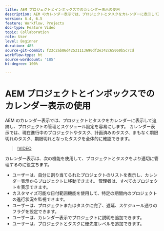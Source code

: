 ```yaml
---
title: AEM プロジェクトとインボックスでのカレンダー表示の使用
description: AEM のカレンダー表示では、プロジェクトとタスクをカレンダーに表示して追跡し、プロジェクトの管理とスケジュール設定を容易にします。 カレンダー表示では、現在進行中のプロジェクトやタスク、計画済みのタスク、まもなく期限切れのタスク、期限切れとなったタスクを全体的に確認できます。
version: 6.4, 6.5
feature: Workflow, Projects
doc-type: Feature Video
topic: Collaboration
role: User
level: Beginner
duration: 485
source-git-commit: f23c2ab86d42531113690df2e342c65060b5c7cd
workflow-type: ht
source-wordcount: '185'
ht-degree: 100%

---
```



# AEM プロジェクトとインボックスでのカレンダー表示の使用

AEM のカレンダー表示では、プロジェクトとタスクをカレンダーに表示して追跡し、プロジェクトの管理とスケジュール設定を容易にします。 カレンダー表示では、現在進行中のプロジェクトやタスク、計画済みのタスク、まもなく期限切れのタスク、期限切れとなったタスクを全体的に確認できます。

>[!VIDEO](https://video.tv.adobe.com/v/16804?quality=12&learn=on)

カレンダー表示は、次の機能を使用して、プロジェクトとタスクをより適切に管理するのに役立ちます。

* ユーザーは、自分に割り当てられたプロジェクトのリストを表示し、カレンダー表示からプロジェクトに移動できます。 管理者は、すべてのプロジェクトを表示できます。
* カスタマイズ可能な日付範囲機能を使用して、特定の期間内のプロジェクトの進行状況を監視できます。
* ユーザーは、プロジェクトまたはタスクに完了、遅延、スケジュール通りのフラグを設定できます。
* ユーザーは、カレンダー表示でプロジェクトに説明を追加できます。
* ユーザーは、プロジェクトとタスクに優先度レベルを追加できます。

